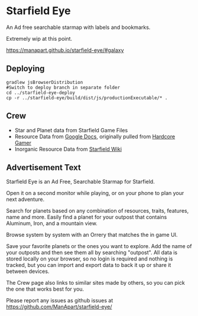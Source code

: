# Starfield Eye

An Ad free searchable starmap with labels and bookmarks.

Extremely wip at this point.

https://manapart.github.io/starfield-eye/#galaxy

## Deploying
```
gradlew jsBrowserDistribution
#Switch to deploy branch in separate folder
cd ../starfield-eye-deploy
cp -r ../starfield-eye/build/dist/js/productionExecutable/* .
```

## Crew

- Star and Planet data from Starfield Game Files
- Resource Data from [Google Docs](https://docs.google.com/spreadsheets/d/1seE2vzP_8Whs43C-6CXpoHPyJMFGoUH4TkSzeJqMHm4/edit#gid=231618918), originally pulled from [Hardcore Gamer](https://hardcoregamer.com/db/starfield-all-locations-systems-planets-moons/)
- Inorganic Resource Data from [Starfield Wiki](https://starfieldwiki.net/wiki/Starfield:Resources)


## Advertisement Text

Starfield Eye is an Ad Free, Searchable Starmap for Starfield.

Open it on a second monitor while playing, or on your phone to plan your next adventure.

Search for planets based on any combination of resources, traits, features, name and more. Easily find a planet for your outpost that contains Aluminum, Iron, and a mountain view.

Browse system by system with an Orrery that matches the in game UI.

Save your favorite planets or the ones you want to explore. Add the name of your outposts and then see them all by searching "outpost". All data is stored locally on your browser, so no login is required and nothing is tracked, but you can import and export data to back it up or share it between devices.

The Crew page also links to similar sites made by others, so you can pick the one that works best for you.

Please report any issues as github issues at https://github.com/ManApart/starfield-eye/